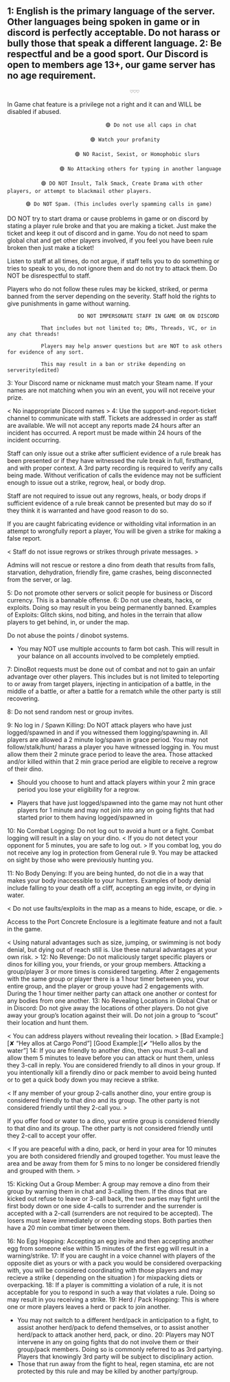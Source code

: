 1: English is the primary language of the server. Other languages being spoken in game or in discord is perfectly acceptable. Do not harass or bully those that speak a different language. 
2: Be respectful and be a good sport. Our Discord is open to members age 13+, our game server has no age requirement.
------------------------------------------------------------------------------------------
                                            ♡♡♡
  In Game chat feature is a privilege not a right and it can and WILL be disabled if abused. 

                                    🟣 Do not use all caps in chat
                           
                               🟣 Watch your profanity

                          🟣 NO Racist, Sexist, or Homophobic slurs

                     🟣 No Attacking others for typing in another language

               🟣 DO NOT Insult, Talk Smack, Create Drama with other players, or attempt to blackmail other players.

          🟣 Do NOT Spam. (This includes overly spamming calls in game)

 DO NOT try to start drama or cause problems in game or on discord by stating a player rule broke and that you are making a ticket. Just make the ticket and keep it out of discord and in game. You do not need to spam global chat and get other players involved, if you feel you have been rule broken then just make a ticket!

 Listen to staff at all times, do not argue, if staff tells you to do something or tries to speak to you, do not ignore them and do not try to attack them. Do NOT be disrespectful to staff. 

 Players who do not follow these rules may be kicked, striked, or perma banned from the server depending on the severity. Staff hold the rights to give punishments in game without warning.

                           DO NOT IMPERSONATE STAFF IN GAME OR ON DISCORD 

               That includes but not limited to; DMs, Threads, VC, or in any chat threads!

               Players may help answer questions but are NOT to ask others for evidence of any sort. 

               This may result in a ban or strike depending on serverity(edited)
 
3: Your Discord name or nickname must match your Steam name.
  If your names are not matching when you win an event, you will not receive your prize.

 < No inappropriate Discord names >
4: Use the support-and-report-ticket channel to communicate with staff. Tickets are addressed in order as staff are available.
  We will not accept any reports made 24 hours after an incident has occurred. A report must be made within 24 hours of the incident occurring. 

  Staff can only issue out a strike after sufficient evidence of a rule break has been presented or if they have witnessed the rule break in full, firsthand, and with proper context. A 3rd party recording is required to verify any calls being made. Without verification of calls the evidence may not be sufficient enough to issue out a strike, regrow, heal, or body drop. 

  Staff are not required to issue out any regrows, heals, or body drops if sufficient evidence of a rule break cannot be presented but may do so if they think it is warranted and have good reason to do so.

  If you are caught fabricating evidence or witholding vital information in an attempt to wrongfully report a player, You will be given a strike for making a false report.

 < Staff do not issue regrows or strikes through private messages. >

 Admins will not rescue or restore a dino from death that results from falls, starvation, dehydration, friendly fire, game crashes, being disconnected from the server, or lag.
 
5: Do not promote other servers or solicit people for business or Discord currency. This is a bannable offense.
6: Do not use cheats, hacks, or exploits. Doing so may result in you being permanently banned.
   Examples of Exploits: Glitch skins, nod biting, and holes in the terrain that allow players to get behind, in, or under the map.

   Do not abuse the points / dinobot systems.

   * You may NOT use multiple accounts to farm bot cash. This will result in your balance on all accounts involved to be completely emptied.
 
7: DinoBot requests must be done out of combat and not to gain an unfair advantage over other players. 
  This includes but is not limited to teleporting to or away from target players, injecting in anticipation of a battle, in the middle of a battle, or after a battle for a rematch while the other party is still recovering.
 
8: Do not send random nest or group invites.
 
9: No log in / Spawn Killing: Do NOT attack players who have just logged/spawned in and if you witnessed them logging/spawning in. All players are allowed a 2 minute log/spawn in grace period. You may not follow/stalk/hunt/ harass a player you have witnessed logging in. You must allow them their 2 minute grace period to leave the area. Those attacked and/or killed within that 2 min grace period are eligible to receive a regrow of their dino.
* Should you choose to hunt and attack players within your 2 min grace period you lose your eligibility for a regrow.

* Players that have just logged/spawned into the game may not hunt other players for 1 minute and may not join into any on going fights that had started prior to them having logged/spawned in
 
10: No Combat Logging: Do not log out to avoid a hunt or a fight.
   Combat logging will result in a slay on your dino.
< If you do not detect your opponent for 5 minutes, you are safe to log out. >
If you combat log, you do not receive any log in protection from General rule 9. You may be attacked on sight by those who were previously hunting you.
 
11: No Body Denying: If you are being hunted, do not die in a way that makes your body inaccessible to your hunters.
   Examples of body denial include falling to your death off a cliff, accepting an egg invite, or dying in water.

  < Do not use faults/exploits in the map as a means to hide, escape, or die. >

   Access to the Port Concrete Enclosure is a legitimate feature and not a fault in the game.

  < Using natural advantages such as size, jumping, or swimming is not body denial, but dying out of reach still is. Use these natural advantages at your own risk. >
12: No Revenge: Do not maliciously target specific players or dinos for killing you, your friends, or your group members.
   Attacking a group/player 3 or more times is considered targeting. 
   After 2 engagements with the same group or player there is a 1 hour timer between you, your entire group, and the player or group youve had 2 engagements with. During the 1 hour timer neither party can attack one another or contest for any bodies from one another.
13: No Revealing Locations in Global Chat or in Discord: Do not give away the locations of other players. Do not give away your group’s location against their will.
   Do not join a group to “scout” their location and hunt them.

  < You can address players without revealing their location. >
[Bad Example:][✘ “Hey allos at Cargo Pond”]
[Good Example:][✔ “Hello allos by the water”]
14: If you are friendly to another dino, then you must 3-call and allow them 5 minutes to leave before you can attack or hunt them, unless they 3-call in reply.
 You are considered friendly to all dinos in your group.
 If you intentionally kill a firendly dino or pack member to avoid being hunted or to get a quick body down you may recieve a strike.

 < If any member of your group 2-calls another dino, your entire group is considered friendly to that dino and its group. The other party is not considered friendly until they 2-call you. >

 If you offer food or water to a dino, your entire group is considered friendly to that dino and its group. The other party is not considered friendly until they 2-call to accept your offer.


< If you are peaceful with a dino, pack, or herd in your area for 10 minutes you are both considered friendly and grouped together. You must leave the area and be away from them for 5 mins to no longer be considered friendly and grouped with them.  >
 
15: Kicking Out a Group Member: A group may remove a dino from their group by warning them in chat and 3-calling them.
 If the dinos that are kicked out refuse to leave or 3-call back, the two parties may fight until the first body down or one side 4-calls to surrender and the surrender is accepted with a 2-call (surrenders are not required to be accepted). The losers must leave immediately or once bleeding stops. Both parties then have a 20 min combat timer between them.
 
16: No Egg Hopping: Accepting an egg invite and then accepting another egg from someone else within 15 minutes of the first egg will result in a warning/strike. 
17: If you are caught in a voice channel with players of the opposite diet as yours or with a pack you would be considered overpacking with, you will be considered coordinating with those players and may recieve a strike ( depending on the situation ) for mixpacking diets or overpacking.
18: If a player is committing a violation of a rule, it is not acceptable for you to respond in such a way that violates a rule. Doing so may result in you receiving a strike. 
19: Herd / Pack Hopping: This is where one or more players leaves a herd or pack to join another.
* You may not switch to a different herd/pack in anticipation to a fight, to assist another herd/pack to defend themselves, or to assist another herd/pack to attack another herd, pack, or dino.
20:  Players may NOT intervene in any on going fights that do not involve them or their group/pack members. Doing so is commonly referred to as 3rd partying. Players that knowingly 3rd party will be subject to disciplinary action.
 * Those that run away from the fight to heal, regen stamina, etc are not protected by this rule and may be killed by another party/group.